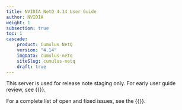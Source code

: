 ```yaml
---
title: NVIDIA NetQ 4.14 User Guide
author: NVIDIA
weight: 1
subsection: true
toc: 1
cascade:
    product: Cumulus NetQ
    version: "4.14"
    imgData: cumulus-netq
    siteSlug: cumulus-netq
    draft: true
---
```


This server is used for release note staging only. For early user guide review, see {{<exlink url="https://rachel-stage.d3k6fybijj9whw.amplifyapp.com/networking-ethernet-software/cumulus-netq-412/Whats-New/" text="rachel-stage">}}.

For a complete list of open and fixed issues, see the {{<link title="NVIDIA NetQ 4.13 Release Notes" text="release notes">}}.